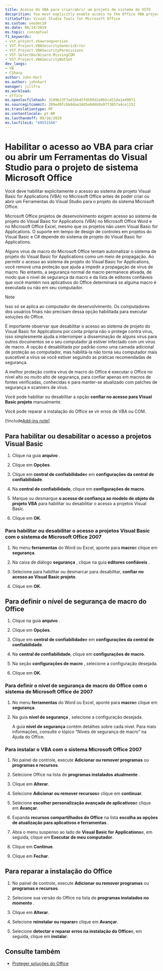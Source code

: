 ```yaml
---
title: Acesso do VBA para criar/abrir um projeto de sistema do VSTO
decsprition: You must explicitly enable access to the Office VBA project system before you can create or open a Visual Studio Tools for Office system project
titleSuffix: Visual Studio Tools for Microsoft Office
ms.custom: seodec18
ms.date: 08/14/2019
ms.topic: conceptual
f1_keywords:
- vst.project.vbawrongversion
- VST.Project.VBASecurityGenericError
- VST.Project.VBASecurityPermissions
- VST.SelectDocWizard.MissingCOM
- VST.Project.VBASecurityNotSet
dev_langs:
- VB
- CSharp
author: John-Hart
ms.author: johnhart
manager: jillfra
ms.workload:
- office
ms.openlocfilehash: 3199b23f7ad1bb45fd509d2a9b5cd21da1a49971
ms.sourcegitcommit: 209ed0fcbb8daa1685e8d6b9a97f3857a4ce1152
ms.translationtype: MT
ms.contentlocale: pt-BR
ms.lasthandoff: 08/16/2019
ms.locfileid: "69551546"
---
```

# <a name="enable-access-to-vba-to-create-or-open-a-visual-studio-tools-for-the-microsoft-office-system-project"></a>Habilitar o acesso ao VBA para criar ou abrir um Ferramentas do Visual Studio para o projeto de sistema Microsoft Office

Você deve habilitar explicitamente o acesso ao sistema de projeto Visual Basic for Applications (VBA) no Microsoft Office antes de poder criar ou abrir um Ferramentas do Visual Studio para o projeto do sistema Microsoft Office.

 Microsoft Office projetos de desenvolvimento exigem acesso ao sistema de projeto do Visual Basic for Applications (VBA) no Microsoft Office Word e no Microsoft Office Excel, mesmo que os projetos não usem Visual Basic for Applications. O suporte em tempo de design de controles em projetos do Visual Basic e C# depende do sistema de projeto do Visual Basic for Applications.

 Alguns vírus de macro do Microsoft Office tentam automatizar o sistema de projeto do Visual Basic for Applications como um meio de propagação. Ao permitir o acesso ao sistema de projeto do Visual Basic for Applications, você remove uma proteção que ajuda a impedir a propagação de vírus de macro. No entanto, a segurança normal de macro permanece ativada, de modo que o nível de segurança da macro e da lista de editores confiáveis que você mantém nos aplicativos do Office determinará se alguma macro é executada ou não em seu computador.

> [!NOTE]
> Isso só se aplica ao computador de desenvolvimento. Os computadores dos usuários finais não precisam dessa opção habilitada para executar soluções do Office.

 É importante observar que desabilitar o acesso ao sistema de projeto do Visual Basic for Applications por conta própria não o protege contra vírus, isso simplesmente ajuda a interromper a disseminação de alguns vírus para outros documentos se o seu computador já estiver infectado com um vírus de macro. A opção é desabilitada por padrão como uma camada adicional de proteção ao computador, mas habilitá-la não torna seu computador mais suscetível a vírus se você estiver seguindo as práticas recomendadas de segurança.

 A melhor proteção contra vírus de macro do Office é executar o Office no nível alto ou muito alto de segurança, para confiar apenas em macros de fontes verificadas, conhecidas e para manter-se atualizado com patches de segurança e scanners de vírus.

 Você pode habilitar ou desabilitar a opção **confiar no acesso para Visual Basic projeto** manualmente.

 Você pode reparar a instalação do Office se vir erros de VBA ou COM.

[!include[Add-ins note](includes/addinsnote.md)]

## <a name="to-enable-or-disable-access-to-visual-basic-projects"></a>Para habilitar ou desabilitar o acesso a projetos Visual Basic

1. Clique na guia **arquivo** .

2. Clique em **Opções**.

3. Clique em **central de confiabilidade**e em **configurações da central de confiabilidade**.

4. Na **central de confiabilidade**, clique em **configurações de macro**.

5. Marque ou desmarque **o acesso de confiança ao modelo de objeto do projeto VBA** para habilitar ou desabilitar o acesso a projetos Visual Basic.

6. Clique em **OK**.

### <a name="to-enable-or-disable-access-to-visual-basic-projects-with-the-2007-microsoft-office-system"></a>Para habilitar ou desabilitar o acesso a projetos Visual Basic com o sistema de Microsoft Office 2007

1. No menu **ferramentas** do Word ou Excel, aponte para **macro**e clique em **segurança**.

2. Na caixa de diálogo **segurança** , clique na guia **editores confiáveis** .

3. Selecione para habilitar ou desmarcar para desabilitar, **confiar no acesso ao Visual Basic projeto**.

4. Clique em **OK**.

## <a name="to-set-your-office-macro-security-level"></a>Para definir o nível de segurança de macro do Office

1. Clique na guia **arquivo** .

2. Clique em **Opções**.

3. Clique em **central de confiabilidade**e em **configurações da central de confiabilidade**.

4. Na **central de confiabilidade**, clique em **configurações de macro**.

5. Na seção **configurações de macro** , selecione a configuração desejada.

6. Clique em **OK**.

### <a name="to-set-your-office-macro-security-level-with-the-2007-microsoft-office-system"></a>Para definir o nível de segurança de macro do Office com o sistema de Microsoft Office de 2007

1. No menu **ferramentas** do Word ou Excel, aponte para **macro**e clique em **segurança**.

2. Na guia **nível de segurança** , selecione a configuração desejada.

    A guia **nível de segurança** contém detalhes sobre cada nível. Para mais informações, consulte o tópico "Níveis de segurança de macro" na Ajuda do Office.

### <a name="to-install-vba-with-the-2007-microsoft-office-system"></a>Para instalar o VBA com o sistema Microsoft Office 2007

1. No painel de controle, execute **Adicionar ou remover programas** ou **programas e recursos**.

2. Selecione Office na lista de **programas instalados atualmente** .

3. Clique em **Alterar**.

4. Selecione **Adicionar ou remover recursos**e clique em **continuar**.

5. Selecione **escolher personalização avançada de aplicativos**e clique em **Avançar**.

6. Expanda **recursos compartilhados do Office** na lista **escolha as opções de atualização para aplicativos e ferramentas** .

7. Abra o menu suspenso ao lado de **Visual Basic for Applications**e, em seguida, clique em **Executar de meu computador**.

8. Clique em **Continue**.

9. Clique em **Fechar**.

## <a name="to-repair-your-installation-of-office"></a>Para reparar a instalação do Office

1. No painel de controle, execute **Adicionar ou remover programas** ou **programas e recursos**.

2. Selecione sua versão do Office na lista de **programas instalados no momento** .

3. Clique em **Alterar**.

4. Selecione **reinstalar ou reparar**e clique em **Avançar**.

5. Selecione **detectar e reparar erros na instalação do Office**e, em seguida, clique em **instalar**.

## <a name="see-also"></a>Consulte também
- [Proteger soluções do Office](../vsto/securing-office-solutions.md)
